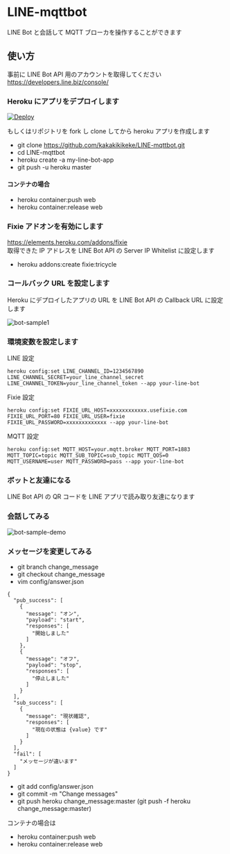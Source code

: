 # LINE-mqttbot
LINE Bot と会話して MQTT ブローカを操作することができます

## 使い方
事前に LINE Bot API 用のアカウントを取得してください  
https://developers.line.biz/console/

### Heroku にアプリをデプロイします
[![Deploy](https://www.herokucdn.com/deploy/button.png)](https://heroku.com/deploy?template=https://github.com/kakakikikeke/LINE-mqttbot.git)

もしくはリポジトリを fork し clone してから heroku アプリを作成します

* git clone https://github.com/kakakikikeke/LINE-mqttbot.git
* cd LINE-mqttbot
* heroku create -a my-line-bot-app
* git push -u heroku master

#### コンテナの場合
* heroku container:push web
* heroku container:release web

### Fixie アドオンを有効にします
https://elements.heroku.com/addons/fixie  
取得できた IP アドレスを LINE Bot API の Server IP Whitelist に設定します

* heroku addons:create fixie:tricycle

### コールバック URL を設定します
Heroku にデプロイしたアプリの URL を LINE Bot API の Callback URL に設定します  

![bot-sample1](https://2.bp.blogspot.com/-LyzAnt6hgVQ/XR7A_Js3dFI/AAAAAAAAg7c/bkyuMlcqOh0ruavoYs8rovSiqVimdiVZQCLcBGAs/s640/bot_sample1.png)

### 環境変数を設定します
LINE 設定

```
heroku config:set LINE_CHANNEL_ID=1234567890 LINE_CHANNEL_SECRET=your_line_channel_secret LINE_CHANNEL_TOKEN=your_line_channel_token --app your-line-bot
```

Fixie 設定

```
heroku config:set FIXIE_URL_HOST=xxxxxxxxxxxx.usefixie.com FIXIE_URL_PORT=80 FIXIE_URL_USER=fixie FIXIE_URL_PASSWORD=xxxxxxxxxxxxx --app your-line-bot
```

MQTT 設定

```
heroku config:set MQTT_HOST=your.mqtt.broker MQTT_PORT=1883 MQTT_TOPIC=topic MQTT_SUB_TOPIC=sub_topic MQTT_QOS=0 MQTT_USERNAME=user MQTT_PASSWORD=pass --app your-line-bot
```

### ボットと友達になる
LINE Bot API の QR コードを LINE アプリで読み取り友達になります

### 会話してみる
![bot-sample-demo](https://lh3.googleusercontent.com/-eALbZHnc5R0/V4e1yf_4ApI/AAAAAAAAJCQ/XN8MBOz7GqsE4BKtBrm6O9qorPlikc01QCKgB/s0/bot_sample.png)

### メッセージを変更してみる
* git branch change_message
* git checkout change_message
* vim config/answer.json

```
{
  "pub_success": [
    {
      "message": "オン",
      "payload": "start",
      "responses": [
        "開始しました"
      ]
    },
    {
      "message": "オフ",
      "payload": "stop",
      "responses": [
        "停止しました"
      ]
    }
  ],
  "sub_success": [
    {
      "message": "現状確認",
      "responses": [
        "現在の状態は {value} です"
      ]
    }
  ],
  "fail": [
    "メッセージが違います"
  ]
}
```

* git add config/answer.json
* git commit -m "Change messages"
* git push heroku change_message:master (git push -f heroku change_message:master)

コンテナの場合は

* heroku container:push web
* heroku container:release web